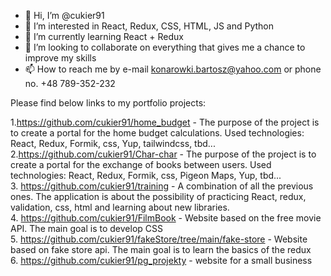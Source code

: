 - 👋 Hi, I’m @cukier91
- 👀 I’m interested in React, Redux, CSS, HTML, JS and Python
- 🌱 I’m currently learning React + Redux
- 💞️ I’m looking to collaborate on everything that gives me a chance to improve my skills 
- 📫 How to reach me by e-mail konarowki.bartosz@yahoo.com or phone no. +48 789-352-232

Please find below links to my portfolio projects: 

1.https://github.com/cukier91/home_budget - The purpose of the project is to create a portal for the home budget calculations. Used technologies: React, Redux, Formik, css, Yup, tailwindcss, tbd... <br>
2.https://github.com/cukier91/Char-char - The purpose of the project is to create a portal for the exchange of books between users. Used technologies: React, Redux, Formik, css, Pigeon Maps, Yup, tbd... <br>
3. https://github.com/cukier91/training - A combination of all the previous ones. The application is about the possibility of practicing React, redux, validation, css, html and learning about new libraries.<br>
4. https://github.com/cukier91/FilmBook - Website based on the free movie API. The main goal is to develop CSS<br>
5. https://github.com/cukier91/fakeStore/tree/main/fake-store - Website based on fake store api. The main goal is to learn the basics of the redux<br>
6. https://github.com/cukier91/pg_projekty - website for a small business<br>



<!---
cukier91/cukier91 is a ✨ special ✨ repository because its `README.md` (this file) appears on your GitHub profile.
You can click the Preview link to take a look at your changes.
--->
